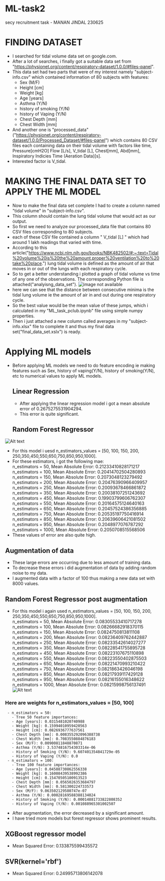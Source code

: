 # ML-task2
secy recruitment task - MANAN JINDAL 230625
# FINDING DATASET
- I searched for tidal volume data set on google.com.  
- After a lot of searches, i finally got a suitable data set from "https://physionet.org/content/respiratory-dataset/1.0.0/#files-panel".
- This data set had two parts that were of my interest namely "subject-info.csv" which contained information of 80 subjects with features:
  - Sex (M/F)
  - Height [cm]
  - Weight [kg]
  - Age [years]
  - Asthma (Y/N)
  - history of smoking (Y/N)
  - history of Vaping (Y/N)
  - Chest Depth [mm]
  - Chest Width [mm]
- And another one is "processed_data"("https://physionet.org/content/respiratory-dataset/1.0.0/Processed_Dataset/#files-panel") which contains 80 CSV files each containing 
  data on their tidal volume with factors like time, Pressure[cmH2O]	Flow [L/s], V_tidal [L], Chest[mm], Abd[mm], Inspiratory Indicies	Time (Aeration Data)[s].
- Interested factor is V_tidal.
# MAKING THE FINAL DATA SET TO APPLY THE ML MODEL
- Now to make the final data set complete I had to create a column named "tidal volume" in "subject-info.csv".
- This column should contain the lung tidal volume that would act as our output.
- So first we need to analyze our processed_data file that contains 80 CSV files corresponding to 80 subjects.
- each of these CSV file contained a column " V_tidal [L] " which had around 1 lakh readings that varied with time.
- According to this article("https://www.ncbi.nlm.nih.gov/books/NBK482502/#:~:text=Tidal%20volume%20is%20the%20amount,proper%20ventilation%20to%20take%20place.") lung tidal volume is defined as the amount of air that moves in or out of the lungs with each respiratory cycle.
- So to get a better understanding i plotted a graph of tidal volume vs time of any one of the observations. The corresponding Python file is attached("analyisng_data_set").
 ![image not available](https://github.com/mananj23/ML-task/blob/main/analyzing_data_set.png?raw=true)
- here we can see that the distance between consecutive minima is the tidal lung volume ie the amount of air in and out during one respiratory cycle.
- So the best value would be the mean value of these jumps, which i calculated in my "ML_task_pclub.ipynb" file using simple numpy properties.
- Then i just attached a new column called averages in my "subject-info.xlsx" file to complete it and thus my final data set("final_data_set.xslx") is ready.
# Applying ML models
- Before applying ML models we need to do feature encoding ie making features such as Sex, history of vaping(Y/N), history of smoking(Y/N), etc to numerical values to apply ML models.
  ##  Linear Regression
    - After applying the linear regression model i got a mean absolute error of 0.2675275531904294.
    - This error is quite significant.
  ## Random Forest Regressor
 ![Alt text]( https://miro.medium.com/v2/resize:fit:1100/format:webp/0*4hfu8vepPsbjTBuH.png)
  - For this model i uesd n_estimators_values = [50, 100, 150, 200, 250,350,450,550,650,750,850,950,1000].
  - For these estimators, i got the following mae:<br>
      n_estimators = 50, Mean Absolute Error: 0.21233410828171217
      n_estimators = 100, Mean Absolute Error: 0.20414702504280893<br>
      n_estimators = 150, Mean Absolute Error: 0.2073048123279492<br>
      n_estimators = 200, Mean Absolute Error: 0.20476390966409957<br>
      n_estimators = 250, Mean Absolute Error: 0.20093678466861872<br>
      n_estimators = 350, Mean Absolute Error: 0.20038107251243692<br>
      n_estimators = 450, Mean Absolute Error: 0.19903799606762307<br>
      n_estimators = 550, Mean Absolute Error: 0.20164575124640163<br>
      n_estimators = 650, Mean Absolute Error: 0.20457524386356885<br>
      n_estimators = 750, Mean Absolute Error: 0.20535197750416914<br>
      n_estimators = 850, Mean Absolute Error: 0.20639606421081502<br>
      n_estimators = 950, Mean Absolute Error: 0.2048977076787292<br>
      n_estimators = 1000, Mean Absolute Error: 0.2050708515568506<br>
  - These values of error are also quite high.
## Augmentation of data
- These large errors are occurring due to less amount of training data.
- To decrease these errors i did augmentation of data by adding random noise to my data.
- I augmented data with a factor of 100 thus making a new data set with 8000 values.
 ## Random Forest Regressor post augmentation 
   - For this model i again used n_estimators_values = [50, 100, 150, 200, 250,350,450,550,650,750,850,950,1000].<br>
     n_estimators = 50, Mean Absolute Error: 0.08305533410717278<br>
     n_estimators = 100, Mean Absolute Error: 0.08266682918370115<br>
     n_estimators = 150, Mean Absolute Error: 0.0824750813811108<br>
     n_estimators = 200, Mean Absolute Error: 0.08236409762442887<br>
     n_estimators = 250, Mean Absolute Error: 0.08233542614027277<br>
     n_estimators = 350, Mean Absolute Error: 0.08228541755895728<br>
     n_estimators = 450, Mean Absolute Error: 0.08223107675110898<br>
     n_estimators = 550, Mean Absolute Error: 0.08223550402875503<br>
     n_estimators = 650, Mean Absolute Error: 0.08221470993210422<br>
     n_estimators = 750, Mean Absolute Error: 0.0821863426046198<br>
     n_estimators = 850, Mean Absolute Error: 0.08217939117429128<br>
     n_estimators = 950, Mean Absolute Error: 0.08216155016348622<br>
     n_estimators = 1000, Mean Absolute Error: 0.08215998756137491<br>
![Alt text](https://github.com/mananj23/ML-task/blob/main/clips.png?raw=true)
 ### Here are weights for n_estimators_values = [50, 100]
     - n_estimators = 50:
       - Tree 50 feature importances:
       - Age [years]: 0.0315481020740988
       - Weight [kg]: 0.15994010959420563
       - Height [cm]: 0.0826936777637561
       - Chest Depth [mm]: 0.008355292096388738
       - Chest Width [mm]: 0.7083550884876183
       - Sex (M/F): 0.00900811848870871
       - Asthma (Y/N): 3.5374816754303314e-06
       - History of Smoking (Y/N): 9.607401354841729e-05
       - History of Vaping (Y/N): 0.0
     - n_estimators = 100:
       - Tree 100 feature importances:
       - Age [years]: 0.04588730862556338
       - Weight [kg]: 0.16008439538992386
       - Height [cm]: 0.15470505100913523
       - Chest Depth [mm]: 0.0565026353684797
       - Chest Width [mm]: 0.581300224733573
       - Sex (M/F): 9.063502129580747e-07
       - Asthma (Y/N): 0.00028169588388134024
       - History of Smoking (Y/N): 0.00014881733822808352
       - History of Vaping (Y/N): 0.001088965301002507
   - After augmentation, the error decreased by a significant amount.
   - I have tried more models but forest regressor shows prominent results.
 ## XGBoost regressor model
   - Mean Squared Error: 0.133875599435572
 ## SVR(kernel='rbf')
   - Mean Squared Error: 0.24995713806142078
